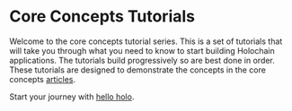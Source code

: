 # Core Concepts Tutorials

Welcome to the core concepts tutorial series.
This is a set of tutorials that will take you through what you need to know to start building Holochain applications.
The tutorials build progressively so are best done in order.
These tutorials are designed to demonstrate the concepts in the core concepts [articles](../../concepts/).

Start your journey with [hello holo](hello_holo).
